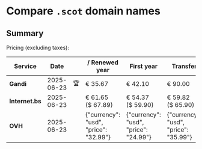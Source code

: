 # Compare `.scot` domain names

## Summary

Pricing (excluding taxes):

| Service | Date |  | / Renewed year | First year | Transfer | Restoration |
|--|--|--|--|--|--|--|
| **Gandi** | 2025-06-23 | 🏆 | € 35.67 | € 42.10 | € 90.00 | € 237.16 |
| **Internet.bs** | 2025-06-23 |  | € 61.65<br>($ 67.89) | € 54.37<br>($ 59.90) | € 59.82<br>($ 65.90) | € 422.69<br>($ 465.69) |
| **OVH** | 2025-06-23 |  | {"currency": "usd", "price": "32.99"} | {"currency": "usd", "price": "24.99"} | {"currency": "usd", "price": "35.99"} |  |
